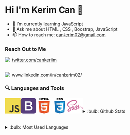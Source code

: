 # Hi I'm Kerim Can 👋
- 🌱 I’m currently learning JavaScript
- 💬 Ask me about HTML , CSS , Boostrap, JavaScript
- 📫 How to reach me: cankerim02@gmail.com

### Reach Out to Me

<img width="22"  src="https://unpkg.com/simple-icons@v7/icons/twitter.svg" align="left"/> [twitter.com/cankeriim]

<br/>
<img width="22" src="https://unpkg.com/simple-icons@v7/icons/linkedin.svg" align="left"/>www.linkedin.com/in/cankerim02/

<br />


[twitter.com/cankeriim]: https://twitter.com/cankeriim
[www.linkedin.com/in/cankerim02]: https://www.linkedin.com/in/cankerim02/

### :mag: Languages and Tools

<img align="left" src="https://raw.githubusercontent.com/github/explore/80688e429a7d4ef2fca1e82350fe8e3517d3494d/topics/javascript/javascript.png" width="50" height="50" class="d-block rounded-2 mr-3 flex-shrink-0" alt="javascript logo">

<img align="left" src="https://raw.githubusercontent.com/github/explore/80688e429a7d4ef2fca1e82350fe8e3517d3494d/topics/bootstrap/bootstrap.png" width="50" height="50" class="d-block rounded-2 mr-3 flex-shrink-0" alt="bootstrap logo">

<img align="left" src="https://raw.githubusercontent.com/github/explore/80688e429a7d4ef2fca1e82350fe8e3517d3494d/topics/html/html.png" width="50" height="50" class="d-block rounded-2 mr-3 flex-shrink-0" alt="html5 logo">


<img align="left" src="https://raw.githubusercontent.com/github/explore/80688e429a7d4ef2fca1e82350fe8e3517d3494d/topics/css/css.png" width="50" height="50" class="d-block rounded-2 mr-3 flex-shrink-0" alt="css logo">

<img align="left" src="https://raw.githubusercontent.com/github/explore/80688e429a7d4ef2fca1e82350fe8e3517d3494d/topics/sass/sass.png" width="50" height="50" class="d-block rounded-2 mr-3 flex-shrink-0" alt="scss logo">

<br />
<br />

<details> 
<summary>:bulb: Github Stats</summary>
<img src="https://github-readme-stats.vercel.app/api?username=cankerim02&show_icons=true&theme=dracula">   
</details>

<br />
<br />

<details>
<summary>:bulb: Most Used Languages</summary>
<img src="https://github-readme-stats.vercel.app/api/top-langs/?username=cankerim02&layout=compact">   
</details>

<br/>
<br/>



